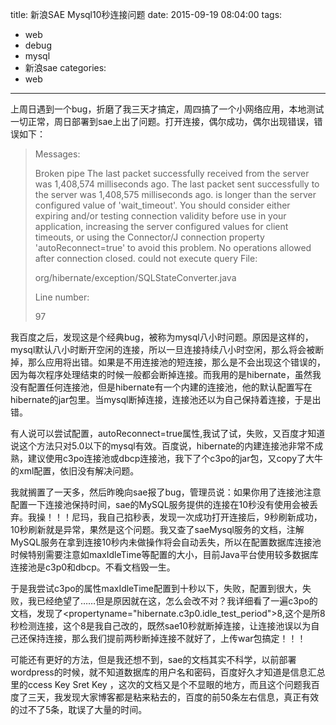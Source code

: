 title: 新浪SAE Mysql10秒连接问题
date: 2015-09-19 08:04:00
tags:
- web
- debug
- mysql
- 新浪sae
categories:
- web
---
上周日遇到一个bug，折磨了我三天才搞定，周四搞了一个小网络应用，本地测试一切正常，周日部署到sae上出了问题。打开连接，偶尔成功，偶尔出现错误，错误如下：

> Messages:
>
> Broken pipe
> The last packet successfully received from the server was 1,408,574 milliseconds ago. The last packet sent successfully to the server was 1,408,575 milliseconds ago. is longer than the server configured value of 'wait_timeout'. You should consider either expiring and/or testing connection validity before use in your application, increasing the server configured values for client timeouts, or using the Connector/J connection property 'autoReconnect=true' to avoid this problem.
> No operations allowed after connection closed.
> could not execute query
> File:
>
> org/hibernate/exception/SQLStateConverter.java
>
> Line number:
>
> 97
<!--more-->
我百度之后，发现这是个经典bug，被称为mysql八小时问题。原因是这样的，mysql默认八小时断开空闲的连接，所以一旦连接持续八小时空闲，那么将会被断掉，那么应用将出错。如果是不用连接池的短连接，那么是不会出现这个错误的，因为每次程序处理结束的时候一般都会断掉连接。而我用的是hibernate，虽然我没有配置任何连接池，但是hibernate有一个内建的连接池，他的默认配置写在hibernate的jar包里。当mysql断掉连接，连接池还以为自己保持着连接，于是出错。

有人说可以尝试配置，autoReconnect=true属性,我试了试，失败，又百度才知道说这个方法只对5.0以下的mysql有效。百度说，hibernate的内建连接池非常不成熟，建议使用c3po连接池或dbcp连接池，我下了个c3po的jar包，又copy了大牛的xml配置，依旧没有解决问题。

我就搁置了一天多，然后昨晚向sae报了bug，管理员说：如果你用了连接池注意配置一下连接池保持时间，sae的MySQL服务提供的连接在10秒没有使用会被丢弃。我操！！！尼玛，我自己掐秒表，发现一次成功打开连接后，9秒刷新成功，10秒刷新就是异常，果然是这个问题。我又查了saeMysql服务的文档，注解
MySQL服务在拿到连接10秒内未做操作将会自动丢失，所以在配置数据库连接池时候特别需要注意如maxIdleTime等配置的大小，目前Java平台使用较多数据库连接池是c3p0和dbcp。不看文档毁一生。

于是我尝试c3po的属性maxIdleTime配置到十秒以下，失败，配置到很大，失败，我已经绝望了……但是原因就在这，怎么会改不对？我详细看了一遍c3po的文档，发现了<propertyname="hibernate.c3p0.idle_test_period">8</property>,这个是所8秒检测连接，这个8是我自己改的，既然sae10秒就断掉连接，让连接池误以为自己还保持连接，那么我们提前两秒断掉连接不就好了，上传war包搞定！！！

可能还有更好的方法，但是我还想不到，sae的文档其实不科学，以前部署wordpress的时候，就不知道数据库的用户名和密码，百度好久才知道是信息汇总里的ccess Key Sret Key ，这次的文档又是个不显眼的地方，而且这个问题我百度了三天，我发现大家博客都是粘来粘去的，百度的前50条左右信息，真正有效的过不了5条，耽误了大量的时间。
